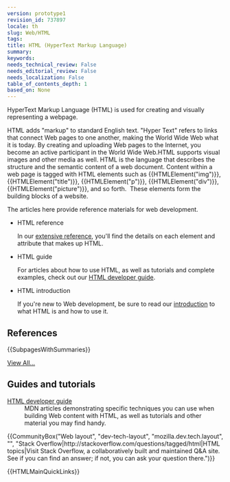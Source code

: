 ```yaml
---
version: prototype1
revision_id: 737897
locale: th
slug: Web/HTML
tags: 
title: HTML (HyperText Markup Language)
summary: 
keywords: 
needs_technical_review: False
needs_editorial_review: False
needs_localization: False
table_of_contents_depth: 1
based_on: None
---
```

<p><span class="seoSummary">HyperText Markup Language (HTML) is used for creating and visually representing a webpage.</span></p>
<p>HTML adds "markup" to standard English text. "Hyper Text" refers to links that connect Web pages to one another, making the World Wide Web what it is today. By creating and uploading Web pages to the Internet, you become an active participant in the World Wide Web.<span class="seoSummary">HTML supports visual images and other media as well.</span> HTML is the language that describes the structure and the semantic content of a web document. Content within a web page is tagged with HTML elements such as {{HTMLElement("img")}}, {{HTMLElement("title")}}, {{HTMLElement("p")}}, {{HTMLElement("div")}}, {{HTMLElement("picture")}}, and so forth.  These elements form the building blocks of a website.</p>
<p><span class="seoSummary">The articles here provide reference materials for web development.</span></p>
<section class="cleared" id="sect1">
 <ul class="card-grid">
  <li><span>HTML reference</span>
   <p>In our <a href="/en-US/docs/Web/HTML/Reference">extensive reference</a>, you'll find the details on each element and attribute that makes up HTML.</p>
  </li>
  <li><span>HTML guide</span>
   <p>For articles about how to use HTML, as well as tutorials and complete examples, check out our <a href="/en-US/docs/Web/Guide/HTML">HTML developer guide</a>.</p>
  </li>
  <li><span>HTML introduction</span>
   <p>If you're new to Web development, be sure to read our <a href="https://developer.mozilla.org/en-US/docs/Web/Guide/HTML/Introduction">introduction</a> to what HTML is and how to use it.</p>
  </li>
 </ul>
 <div class="row topicpage-table">
  <div class="section">
   <h2 class="Documentation" id="Documentation" name="Documentation">References</h2>
   <p>{{SubpagesWithSummaries}}</p>
   <p><span class="alllinks"><a href="/en-US/docs/tag/HTML" title="Article tagged: HTML">View All...</a></span></p>
  </div>
  <div class="section">
   <h2 class="Tools" id="Tools" name="Tools">Guides and tutorials</h2>
   <dl>
    <dt>
     <a href="/en-US/docs/Web/Guide/HTML">HTML developer guide</a></dt>
    <dd>
     MDN articles demonstrating specific techniques you can use when building Web content with HTML, as well as tutorials and other material you may find handy.</dd>
   </dl>
  </div>
 </div>
 <p>{{CommunityBox("Web layout", "dev-tech-layout", "mozilla.dev.tech.layout", "", "Stack Overflow|http://stackoverflow.com/questions/tagged/html|HTML topics|Visit Stack Overflow, a collaboratively built and maintained Q&amp;A site. See if you can find an answer; if not, you can ask your question there.")}}</p>
</section>
<p>{{HTMLMainQuickLinks}}</p>

